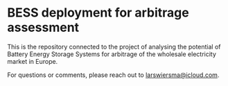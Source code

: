 # BESS deployment for arbitrage assessment

This is the repository connected to the project of analysing the potential of Battery Energy Storage Systems for arbitrage of the wholesale electricity market in Europe.

For questions or comments, please reach out to larswiersma@icloud.com.
